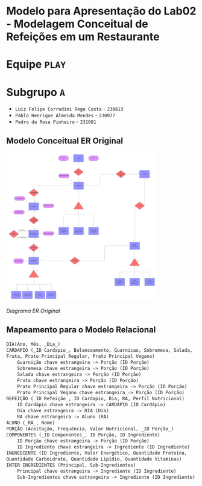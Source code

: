# Modelo para Apresentação do Lab02 - Modelagem Conceitual de Refeições em um Restaurante


# Equipe `PLAY`

# Subgrupo `A`
* `Luiz Felipe Corradini Rego Costa` - `230613`
* `Pablo Henrique Almeida Mendes` - `230977`
* `Pedro da Rosa Pinheiro` - `231081`

## Modelo Conceitual ER Original

<img src="images/ER_MC536_P4P3R - Page 1.png" width="400px" height="auto">

*Diagrama ER Original*



## Mapeamento para o Modelo Relacional

~~~
DIA(Ano, Mês, _Dia_)
CARDAPIO (_ID Cardapio_, Balanceamento, Guarnicao, Sobremesa, Salada, Fruta, Prato Principal Regular, Prato Principal Vegano)
    Guarnição chave estrangeira -> Porção (ID Porção)
    Sobremesa chave estrangeira -> Porção (ID Porção)
    Salada chave estrangeira -> Porção (ID Porção)
    Fruta chave estrangeira -> Porção (ID Porção)
    Prato Principal Regular chave estrangeira -> Porção (ID Porção)
    Prato Principal Vegano chave estrangeira -> Porção (ID Porção)
REFEIÇÃO (_ID Refeição_, ID Cardapio, Dia, RA, Perfil Nutricional)
    ID Cardápio chave estrangeira -> CARDÁPIO (ID Cardápio)
    Dia chave estrangeira -> DIA (Dia)
    RA chave estrangeira -> Aluno (RA)
ALUNO (_RA_, Nome)
PORÇÃO (Aceitação, Frequência, Valor Nutricional, _ID Porção_)
COMPONENTES (_ID Componentes_, ID Porção, ID Ingrediente)
    ID Porção chave estrangeira -> Porção (ID Porção)
    ID Ingrediente chave estrangeira -> Ingrediente (ID Ingrediente)
INGREDIENTE (ID Ingrediente, Valor Energético, Quantidade Proteína, Quantidade Carboidrato, Quantidade Lipídio, Quantidade Vitaminas)
INTER INGREDIENTES (Principal, Sub-Ingredientes)
    Principal chave estrangeira -> Ingrediente (ID Ingrediente)
    Sub-Ingredientes chave estrangeira -> Ingrediente (ID Ingrediente)
~~~